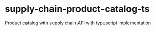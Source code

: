 # supply-chain-product-catalog-ts
Product catalog with supply chain API with typescript implementation

